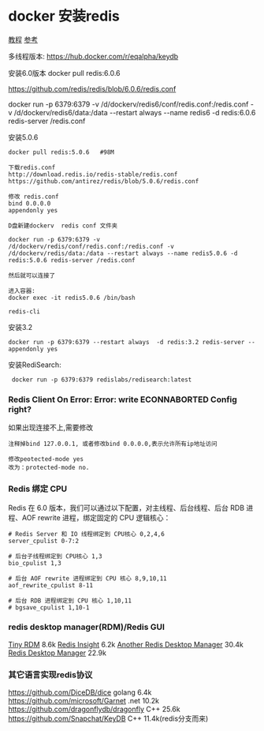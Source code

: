 # docker 安装redis
[教程](https://hub.docker.com/_/redis)
[参考](https://www.mgchen.com/268.html)




多线程版本:
https://hub.docker.com/r/eqalpha/keydb


安装6.0版本
docker pull redis:6.0.6

https://github.com/redis/redis/blob/6.0.6/redis.conf

docker run -p 6379:6379 -v /d/dockerv/redis6/conf/redis.conf:/redis.conf -v /d/dockerv/redis6/data:/data --restart always --name redis6 -d redis:6.0.6 redis-server /redis.conf



安装5.0.6
```
docker pull redis:5.0.6   #98M

下载redis.conf
http://download.redis.io/redis-stable/redis.conf
https://github.com/antirez/redis/blob/5.0.6/redis.conf

修改 redis.conf
bind 0.0.0.0
appendonly yes

D盘新建dockerv  redis conf 文件夹 

docker run -p 6379:6379 -v /d/dockerv/redis/conf/redis.conf:/redis.conf -v /d/dockerv/redis/data:/data --restart always --name redis5.0.6 -d redis:5.0.6 redis-server /redis.conf

然后就可以连接了

进入容器:
docker exec -it redis5.0.6 /bin/bash

redis-cli

```

安装3.2
```
docker run -p 6379:6379 --restart always  -d redis:3.2 redis-server --appendonly yes
```

安装RediSearch:
```
 docker run -p 6379:6379 redislabs/redisearch:latest
```

### Redis Client On Error: Error: write ECONNABORTED Config right?
如果出现连接不上,需要修改
```
注释掉bind 127.0.0.1, 或者修改bind 0.0.0.0,表示允许所有ip地址访问

修改peotected-mode yes
改为：protected-mode no.
```

### Redis 绑定 CPU
Redis 在 6.0 版本，我们可以通过以下配置，对主线程、后台线程、后台 RDB 进程、AOF rewrite 进程，绑定固定的 CPU 逻辑核心：
```
# Redis Server 和 IO 线程绑定到 CPU核心 0,2,4,6
server_cpulist 0-7:2

# 后台子线程绑定到 CPU核心 1,3
bio_cpulist 1,3

# 后台 AOF rewrite 进程绑定到 CPU 核心 8,9,10,11
aof_rewrite_cpulist 8-11

# 后台 RDB 进程绑定到 CPU 核心 1,10,11
# bgsave_cpulist 1,10-1
```

### redis desktop manager(RDM)/Redis GUI
[Tiny RDM](https://github.com/tiny-craft/tiny-rdm) 8.6k
[Redis Insight](https://github.com/RedisInsight/RedisInsight) 6.2k
[Another Redis Desktop Manager](https://github.com/qishibo/AnotherRedisDesktopManager) 30.4k
[Redis Desktop Manager](https://github.com/RedisInsight/RedisDesktopManager) 22.9k

### 其它语言实现redis协议
https://github.com/DiceDB/dice golang 6.4k
https://github.com/microsoft/Garnet .net 10.2k
https://github.com/dragonflydb/dragonfly C++ 25.6k
https://github.com/Snapchat/KeyDB  C++ 11.4k(redis分支而来)
